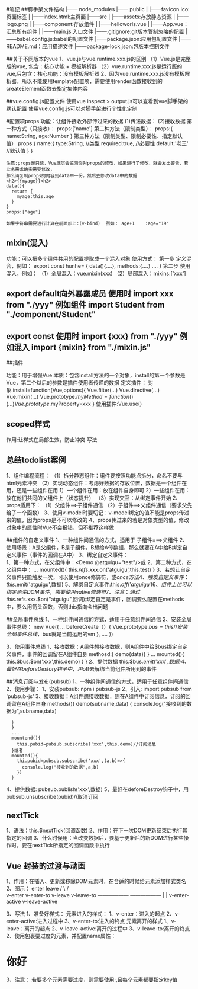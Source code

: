 #笔记
##脚手架文件结构
|—— node_modules
|—— public
|    |——favicon.ico:页面标签
|    |——index.html:主页面
|——src
|    |——assets:存放静态资源
|       |——logo.png
|    |——component:存放组件
|       |——helloworls.vue
|    |——App.vue：汇总所有组件
|    |——main.js:入口文件
|——.gitignore:git版本管制忽略的配置
|——babel.config.js:babel的配置文件
|——package.json:应用包配置文件
|——README.md：应用描述文件
|——package-lock.json:包版本控制文件

##关于不同版本的vue
  1、vue.js与vue.runtime.xxx.js的区别
    （1）Vue.js是完整版的vue, 包含：核心功能 + 模板解析器
    （2）vue.runtime.xxx.js是运行版的vue,只包含：核心功能：没有模板解析器
  2、因为vue.runtime.xxx.js没有模板解析器，所以不能使用template配置项，需要使用render函数接收到的createElement函数去指定集体内容

##vue.config.js配置文件
使用vue inspect > output.js可以查看到vue脚手架的默认配置
使用vue.config.js可以对脚手架进行个性化定制



#配置项props
  功能：让组件接收外部传过来的数据
  (1)传递数据：
      <Demo name="xxx"/>
  (2)接收数据
      第一种方式（只接收）：
         props:['name']
      第二种方法（限制类型）：
         props:{
           name:String,
           age:Number
         }
      第三种方法（限制类型、限制必要性、指定默认值）
         props:{
           name:{
             type:String,   //类型
             required:true, //必要性
             default:'老王' //默认值
           }
         }

    注意:props是只读，Vue底层会监测你对props的修改，如果进行了修改，就会发出警告，若业务需求确实需要修改，
    那么请复制props的内容到data中一份，然后去修改data中的数据
    <h2>{{myage}}<h2>
    data(){
      return {
        myage:this.age
      }
    }
    props:["age"]

    如果字符串需要进行计算在前面加上:(v-bind)  例如： age+1    :age="19"



## mixin(混入)
   功能：可以把多个组件共用的配置提取成一个混入对象
   使用方式：
       第一步 定义混合，例如：
          export const hunhe= {
             data(){....},
             methods:{....}
             ....
           }
      第二步 使用混入，例如：
          （1）全局混入：vue.mixin(xxx)
          （2）局部混入：mixins:['xxx']

## export default向外暴露成员  使用时 import xxx from "./yyy"   例如组件   import Student from "./component/Student"
## export const    使用时 import {xxx} from "./yyy"    例如混入  import {mixin} from "./mixin.js"


##插件

   功能：用于增强Vue
   本质：包含install方法的一个对象，install的第一个参数是Vue，第二个以后的参数是插件使用者传递的数据
   定义插件：
     对象.install=function(Vue,options){
       <!-- 1、添加全局过滤器 -->
       Vue.filter(...)
       <!-- 2、添加全局指令 -->
       Vue.directive(...)
       <!-- 3、配置全局混入（合） -->
       Vue.mixin(...)
       <!-- 4、添加实例方法 -->
       Vue.prototype.$myMethod=function()(...)
       Vue.prototype.$myProperty=xxx
     }
     使用插件:Vue.use()



## scoped样式
   作用:让样式在局部生效，防止冲突
   写法<stype scoped>

## 总结todolist案例
1、组件编程流程：
  （1）拆分静态组件：组件要按照功能点拆分，命名不要与html元素冲突
  （2）实现动态组件：考虑好数据的存放位置，数据是一个组件在用，还是一些组件在用
      1）一个组件在用：放在组件自身即可
      2）一些组件在用：放在他们共同的父组件上（状态提升）
  （3）实现交互：从绑定事件开始
2、props适用下：
   （1）父组件==>子组件通信
   （2）子组件==>父组件通信（要求父先给子一个函数）
3、使用v-model时要切记：v-model绑定的值不能是props传过来的值，因为props是不可以修改的
4、props传过来的若是对象类型的值，修改对象中的属性时Vue不会报错，但不推荐这样做


##组件的自定义事件
1、一种组件间通信的方式，适用于  子组件===>父组件
2、使用场景：A是父组件，B是子组件，B想给A传数据，那么就要在A中给B绑定自定义事件（事件的回调在A中）
3、绑定自定义事件：    
        1、第一种方式，在父组件中：<Demo @atguigu="test"/>或<Demo v-on:aiguigu="test"/>
        2、第二种方式，在父组件中：
        <Demo ref="demo"/>
        ...
        mounted(){
          this.$refs.xxx.$on('atguigu',this.test)
        }
        3、若想让自定义事件只能触发一次，可以使用once修饰符，或$once方法
4、触发自定义事件：this.$emit('atguigu',数据)
5、解绑自定义事件:this.$off('atguigu')
6、组件上也可以绑定原生DOM事件，需要使用native修饰符
7、注意：通过this.$refs.xxx.$on("atguigu",回调)绑定自定是事件，回调要么配置在methods中，要么用箭头函数，否则this指向会出问题 


##全局事件总线
1、一种组件间通信的方式，适用于任意组件间通信
2、安装全局事件总线：
   new Vue({
     ...
     beforeCreate（）{
       Vue.prototype.$bus=this  //安装全局事件总线，$bus就是当前运用的vm
     },
     ....
   })

3、使用事件总线
   1、接收数据：A组件想接收数据，则A组件中给$bus绑定自定义事件，事件的回调留在A组件自身
   methosd:{
     demo(data){
     }
     ...
     mounted(){
       this.$bus.$on('xxx',this.demo)
     }
   }
    2、提供数据  this.$bus.$emit('xxx',数据)
4、最好在beforeDestory钩子中，用$off去解绑当前组件所用到的事件


##消息订阅与发布(pubsub)
1、一种组件间通信的方式，适用于任意组件间通信
2、使用步骤：
  1、安装pubsub: npm i pubsub-js
  2、引入: import pubsub from 'pubsub-js'
  3、接收数据：A组件想接收数据，则在A组件中订阅信息，订阅的回调留在A组件自身
    methods(){
      demo(subname,data)
      {
        console.log("接收到的数据为",subname,data)
      
      }
      }
      ...
      mountend(){
        this.pubid=pubsub.subscribe('xxx',this.demo)//订阅消息
      }或者
      mounted(){
        thi.pubid=pubsub.subscribe('xxx',(a,b)=>{
          console.log("接收到的数据",a,b)
        })
      }
  4、提供数据: pubsub.publish('xxx',数据)
  5、最好在deforeDestroy钩子中，用pubsub.unsubscribe(pubid)//取消订阅


  ## nextTick
  1、语法：this.$nextTick(回调函数)
  2、作用：在下一次DOM更新结束后执行其指定的回调
  3、什么时候用：当改变数据后，要基于更新后的新DOM进行某些操作时，要在nextTick所指定的回调函数中执行



  ## Vue 封装的过渡与动画
1、作用：在插入、更新或移除DOM元素时，在合适的时候给元素添加样式类名
2、图示：
        enter                          leave
       /   \                          /   \
v-enter   v-enter-to           v-leave    v-leave-to
     ——————                           ——————
       |                                |
   v-enter-active                v-leave-active


3、写法
  1、准备好样式：
      元素进入的样式：
         1、v-enter：进入的起点
         2、v-enter-active:进入过程中
         3、v-enter-to:进入的终点
      元素离开的样式
         1、v-leave：离开的起点
         2、v-leave-active:离开的过程中
         3、v-leave-to:离开的终点
  2、使用<transition>包裹要过度的元素，并配置name属性：
  <transition name="hello">
     <h1 v-show="isshow">你好</h1>
  </transition>
  3、注意：
  若要多个元素需要过度，则需要使用:<transition-group>,且每个元素都要指定key值